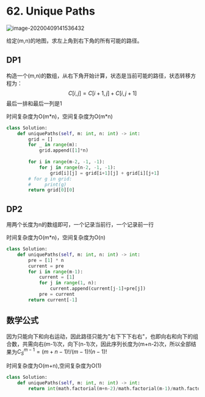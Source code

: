 # 62. Unique Paths

![image-20200409141536432](../../.assert/image-20200409141536432.png)

给定(m,n)的地图，求左上角到右下角的所有可能的路径。

## DP1

构造一个(m,n)的数组，从右下角开始计算，状态是当前可能的路径，状态转移方程为：
$$
C[i,j] = C[i+1, j] + C[i, j+1]
$$
最后一排和最后一列是1

时间复杂度为O(m*n)，空间复杂度为O(m\*n)

~~~python
class Solution:
    def uniquePaths(self, m: int, n: int) -> int:
        grid = []
        for _ in range(m):
            grid.append([1]*n)
            
        for i in range(m-2, -1, -1):
            for j in range(n-2, -1, -1):
                grid[i][j] = grid[i+1][j] + grid[i][j+1]
        # for g in grid:
        #     print(g)
        return grid[0][0]
~~~

## DP2

用两个长度为n的数组即可，一个记录当前行，一个记录前一行

时间复杂度为O(m*n)，空间复杂度为O(n)

~~~python
class Solution:
    def uniquePaths(self, m: int, n: int) -> int:
        pre = [1] * n
        current = pre
        for i in range(m-1):
            current = [1]
            for j in range(1, n):
                current.append(current[j-1]+pre[j])
            pre = current
        return current[-1]
~~~

## 数学公式

因为只能向下和向右运动，因此路径只能为"右下下下右右"，也即向右和向下的组合数，共需向右(m-1)次，向下(n-1)次，因此序列长度为(m+n-2)次，所以全部结果为$C_S^{m-1} = (m+n-1)!/(m-1)!(n-1)!$

时间复杂度为O(m+n),空间复杂度为O(1)

~~~python
class Solution:
    def uniquePaths(self, m: int, n: int) -> int:
        return int(math.factorial(m+n-2)/math.factorial(m-1)/math.factorial(n-1))
~~~



